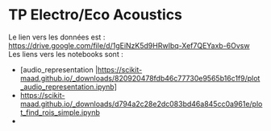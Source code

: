 # TP Electro/Eco Acoustics

Le lien vers les données est : https://drive.google.com/file/d/1gEiNzK5d9HRwIbq-Xef7QEYaxb-6Ovsw
Les liens vers les notebooks sont :
* [audio_representation |https://scikit-maad.github.io/_downloads/820920478fdb46c77730e9565b16c1f9/plot_audio_representation.ipynb]
* https://scikit-maad.github.io/_downloads/d794a2c28e2dc083bd46a845cc0a961e/plot_find_rois_simple.ipynb
* 
